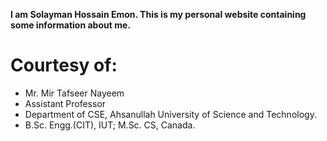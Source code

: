**I am Solayman Hossain Emon. This is my personal website containing some information about me.**

# Courtesy of: 
* Mr. Mir Tafseer Nayeem
* Assistant Professor
* Department of CSE, Ahsanullah University of Science and Technology.
* B.Sc. Engg.(CIT), IUT; M.Sc. CS, Canada.